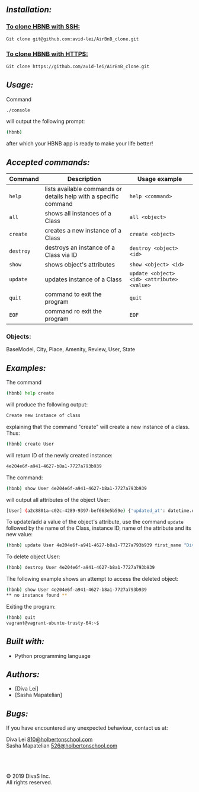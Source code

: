 ## *Installation:*

### <ins>To clone HBNB with SSH:
```bash
Git clone git@github.com:avid-lei/AirBnB_clone.git
```
### <ins>To clone HBNB with HTTPS:
```bash
Git clone https://github.com/avid-lei/AirBnB_clone.git
```
## *Usage:*

Command
```bash
./console
```
will output the following prompt:
```bash
(hbnb)
```
after which your HBNB app is ready to make your life better!

## *Accepted commands:*
| Command   | Description | Usage example |
| --------- | ----------- | ------- |
| `help`      | lists available commands or details help with a specific command | `help <command>` |
| `all`       | shows all instances of a Class | `all <object>` |
| `create`    | creates a new instance of a Class | `create <object>` |
| `destroy`   | destroys an instance of a Class via ID | `destroy <object> <id>` |
| `show` | shows object's attributes | `show <object> <id>` |
| `update`    | updates instance of a Class | `update <object> <id> <attribute> <value>` |
| `quit`      | command to exit the program | `quit` |
| `EOF`       | command ro exit the program | `EOF` |

### Objects:
BaseModel, City, Place, Amenity, Review, User, State

## *Examples:*
The command
```bash
(hbnb) help create
```
will produce the following output:
```bash
Create new instance of class
```
explaining that the command "create" will create a new instance of a class.
Thus:
```bash
(hbnb) create User
```
will return ID of the newly created instance:
```bash
4e204e6f-a941-4627-b8a1-7727a793b939
```
The command:
```bash
(hbnb) show User 4e204e6f-a941-4627-b8a1-7727a793b939
```
will output all attributes of the object User:
```bash
[User] (a2c8801a-c02c-4289-9397-bef663e5b59e) {'updated_at': datetime.datetime(2019, 11, 14, 10, 52, 53, 299902), 'id': 'a2c8801a-c02c-4289-9397-bef663e5b59e', 'created_at': datetime.datetime(2019, 11, 14, 10, 52, 53, 299860)}
```
To update/add a value of the object's attribute, use the command ```update``` followed by the name of the Class, instance ID, name of the attribute and its new value:
```bash
(hbnb) update User 4e204e6f-a941-4627-b8a1-7727a793b939 first_name "Diva"
```
To delete object User:
```bash
(hbnb) destroy User 4e204e6f-a941-4627-b8a1-7727a793b939
```
The following example shows an attempt to access the deleted object:
```bash
(hbnb) show User 4e204e6f-a941-4627-b8a1-7727a793b939
** no instance found **
```
Exiting the program:
```bash
(hbnb) quit
vagrant@vagrant-ubuntu-trusty-64:~$
```
## *Built with:*

  * Python programming language

## *Authors:*
  * [Diva Lei]
  * [Sasha Mapatelian]

## *Bugs:*
If you have encountered any unexpected behaviour, contact us at:

Diva Lei <810@holbertonschool.com> \
Sasha Mapatelian <526@holbertonschool.com>

\
\
\
© 2019 DivaS Inc.\
All rights reserved.
